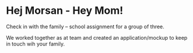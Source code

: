 Hej Morsan - Hey Mom!
=====================
Check in with the family – school assignment for a group of three.

We worked together as at team and created an application/mockup to keep in touch wih your family.  
